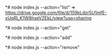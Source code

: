 \*# node index.js --action="list" =>
https://drive.google.com/file/d/159kLdzr5U1mfE-xUqRl_K1W8hseVZEkL/view?usp=sharing

\*# node index.js --action="get"

\*# node index.js --action="add"

\*# node index.js --action="remove"
